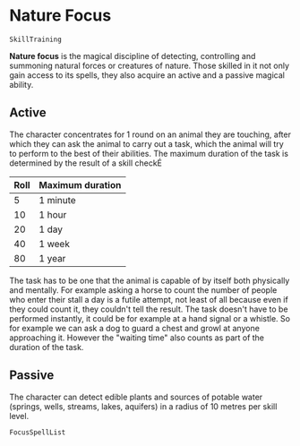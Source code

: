 # Nature Focus

`SkillTraining`

**Nature focus** is the magical discipline of detecting, controlling and summoning natural forces or creatures of nature. Those skilled in it not only gain access to its spells, they also acquire an active and a passive magical ability.

## Active

The character concentrates for 1 round on an animal they are touching, after which they can ask the animal to carry out a task, which the animal will try to perform to the best of their abilities. The maximum duration of the task is determined by the result of a skill checkÉ

| Roll | Maximum duration |
| :-    | :- |
| 5 | 1 minute |
| 10 | 1 hour |
| 20 | 1 day |
| 40 | 1 week |
| 80 | 1 year |

The task has to be one that the animal is capable of by itself both physically and mentally. For example asking a horse to count the number of people who enter their stall a day is a futile attempt, not least of all because even if they could count it, they couldn't tell the result. The task doesn't have to be performed instantly, it could be for example at a hand signal or a whistle. So for example we can ask a dog to guard a chest and growl at anyone approaching it. However the "waiting time" also counts as part of the duration of the task.

## Passive

The character can detect edible plants and sources of potable water (springs, wells, streams, lakes, aquifers) in a radius of 10 metres per skill level.

`FocusSpellList`